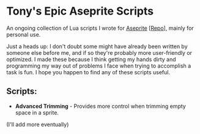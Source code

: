 # Tony's Epic Aseprite Scripts

An ongoing collection of Lua scripts I wrote for [Aseprite](https://aseprite.org) [[Repo](https://github.com/aseprite/aseprite)], mainly for personal use.

Just a heads up: I don't doubt some might have already been written by someone else before me, and if so they're probably more user-friendly or optimized. I made these because I think getting my hands dirty and programming my way out of problems I face when trying to accomplish a task is fun. I hope you happen to find any of these scripts useful.

## Scripts:
- **Advanced Trimming** - Provides more control when trimming empty space in a sprite.

(I'll add more eventually)
